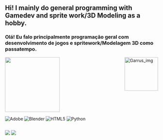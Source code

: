 ## Hi! I mainly do general programming with Gamedev and sprite work/3D Modeling as a hobby.
### Olá! Eu falo principalmente programação geral com desenvolvimento de jogos e spritework/Modelagem 3D como passatempo.

<div>
<img height="180em" src="https://github-readme-stats.vercel.app/api/top-langs/?username=IvanAlice-Soares&layout=compact&theme=chartreuse-dark"/>
<img align="right" img height="110" alt="Garrus_img" src="https://i.pinimg.com/736x/d2/b3/66/d2b36642f82cf19f0f5a057e7aee297e.jpg">
</div>

![Adobe](https://img.shields.io/badge/adobe-%23FF0000.svg?style=for-the-badge&logo=adobe&logoColor=white)
![Blender](https://img.shields.io/badge/blender-%23F5792A.svg?style=for-the-badge&logo=blender&logoColor=white)
![HTML5](https://img.shields.io/badge/html5-%23E34F26.svg?style=for-the-badge&logo=html5&logoColor=white)
![Python](https://img.shields.io/badge/python-3670A0?style=for-the-badge&logo=python&logoColor=ffdd54)
##

<div>
  <a img align="center" href="https://www.linkedin.com/in/ivan-luis-soares-0a0149230/" target="blank"><img src="https://img.shields.io/badge/LinkedIn-0077B5?style=for-the-badge&logo=linkedin&logoColor=white" target="blank"></a>
  <a img align="center" href="https://steamcommunity.com/id/AbsolutionGameDev/" target="blank"><img src="https://img.shields.io/badge/Steam-000000?style=for-the-badge&logo=steam&logoColor=white" target="blank"></a>
</div>
